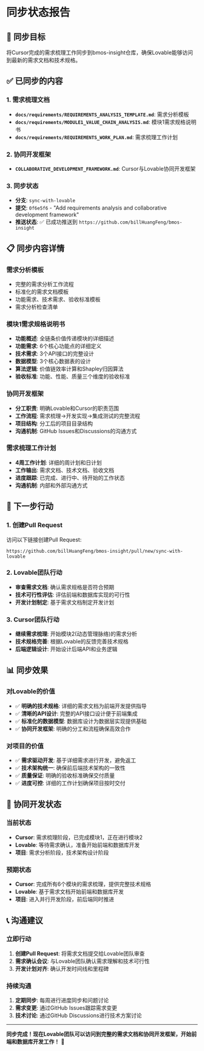 # 同步状态报告

## 🎯 同步目标
将Cursor完成的需求梳理工作同步到bmos-insight仓库，确保Lovable能够访问到最新的需求文档和技术规格。

## ✅ 已同步的内容

### 1. 需求梳理文档
- **`docs/requirements/REQUIREMENTS_ANALYSIS_TEMPLATE.md`**: 需求分析模板
- **`docs/requirements/MODULE1_VALUE_CHAIN_ANALYSIS.md`**: 模块1需求规格说明书
- **`docs/requirements/REQUIREMENTS_WORK_PLAN.md`**: 需求梳理工作计划

### 2. 协同开发框架
- **`COLLABORATIVE_DEVELOPMENT_FRAMEWORK.md`**: Cursor与Lovable协同开发框架

### 3. 同步状态
- **分支**: `sync-with-lovable`
- **提交**: `0f6e5f6` - "Add requirements analysis and collaborative development framework"
- **推送状态**: ✅ 已成功推送到 `https://github.com/billHuangFeng/bmos-insight`

## 📋 同步内容详情

### 需求分析模板
- 完整的需求分析工作流程
- 标准化的需求文档模板
- 功能需求、技术需求、验收标准模板
- 需求分析检查清单

### 模块1需求规格说明书
- **功能概述**: 全链条价值传递模块的详细描述
- **功能需求**: 6个核心功能点的详细定义
- **技术需求**: 3个API接口的完整设计
- **数据模型**: 3个核心数据表的设计
- **算法逻辑**: 价值链效率计算和Shapley归因算法
- **验收标准**: 功能、性能、质量三个维度的验收标准

### 协同开发框架
- **分工职责**: 明确Lovable和Cursor的职责范围
- **工作流程**: 需求梳理→开发实现→集成测试的完整流程
- **项目结构**: 分工后的项目目录结构
- **沟通机制**: GitHub Issues和Discussions的沟通方式

### 需求梳理工作计划
- **4周工作计划**: 详细的周计划和日计划
- **工作输出**: 需求文档、技术文档、验收文档
- **进度跟踪**: 已完成、进行中、待开始的工作状态
- **沟通机制**: 内部和外部沟通方式

## 🔄 下一步行动

### 1. 创建Pull Request
访问以下链接创建Pull Request:
```
https://github.com/billHuangFeng/bmos-insight/pull/new/sync-with-lovable
```

### 2. Lovable团队行动
- **审查需求文档**: 确认需求规格是否符合预期
- **技术可行性评估**: 评估前端和数据库实现的可行性
- **开发计划制定**: 基于需求文档制定开发计划

### 3. Cursor团队行动
- **继续需求梳理**: 开始模块2(动态管理脉络)的需求分析
- **技术规格完善**: 根据Lovable的反馈完善技术规格
- **后端逻辑设计**: 开始设计后端API和业务逻辑

## 📊 同步效果

### 对Lovable的价值
- ✅ **明确的技术规格**: 详细的需求文档为前端开发提供指导
- ✅ **清晰的API设计**: 完整的API接口设计便于前端集成
- ✅ **标准化的数据模型**: 数据库设计为数据层实现提供基础
- ✅ **协同开发框架**: 明确的分工和流程确保高效合作

### 对项目的价值
- ✅ **需求驱动开发**: 基于详细需求进行开发，避免返工
- ✅ **技术架构统一**: 确保前后端技术架构的一致性
- ✅ **质量保证**: 明确的验收标准确保交付质量
- ✅ **进度可控**: 详细的工作计划确保项目按时交付

## 🎯 协同开发状态

### 当前状态
- **Cursor**: 需求梳理阶段，已完成模块1，正在进行模块2
- **Lovable**: 等待需求确认，准备开始前端和数据库开发
- **项目**: 需求分析阶段，技术架构设计阶段

### 预期状态
- **Cursor**: 完成所有6个模块的需求梳理，提供完整技术规格
- **Lovable**: 基于需求文档开始前端和数据库开发
- **项目**: 进入并行开发阶段，前后端同时推进

## 📞 沟通建议

### 立即行动
1. **创建Pull Request**: 将需求文档提交给Lovable团队审查
2. **需求确认会议**: 与Lovable团队确认需求理解和技术可行性
3. **开发计划对齐**: 确认开发时间线和里程碑

### 持续沟通
1. **定期同步**: 每周进行进度同步和问题讨论
2. **需求变更**: 通过GitHub Issues跟踪需求变更
3. **技术讨论**: 通过GitHub Discussions进行技术方案讨论

---

**同步完成！现在Lovable团队可以访问到完整的需求文档和协同开发框架，开始前端和数据库开发工作！** 🎉



